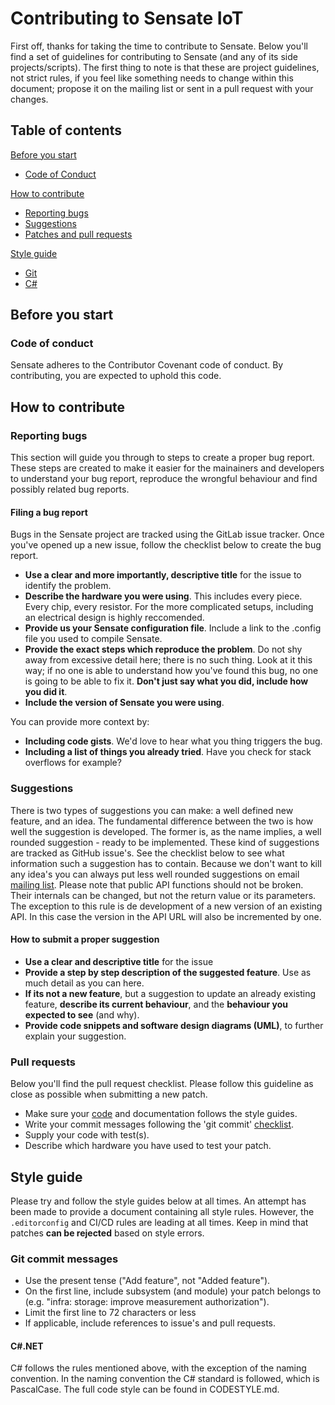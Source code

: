 # Contributing to Sensate IoT

First off, thanks for taking the time to contribute to Sensate. Below you'll find
a set of guidelines for contributing to Sensate (and any of its side
projects/scripts). The first thing to note is that these are project guidelines,
not strict rules, if you feel like something needs to change within this document;
propose it on the mailing list or sent in a pull request with your changes.

## Table of contents

[Before you start](#before-you-start)

* [Code of Conduct](#code-of-conduct)

[How to contribute](#how-to-contribute)

* [Reporting bugs](#reporting-bugs)
* [Suggestions](#suggestions)
* [Patches and pull requests](#pull-requests)

[Style guide](#style-guide)

* [Git](#git-commit-messages)
* [C#](#cnet)

## Before you start

### Code of conduct

Sensate adheres to the Contributor Covenant code of conduct. By contributing, you are
expected to uphold this code.

## How to contribute

### Reporting bugs

This section will guide you through to steps to create a proper bug report. These
steps are created to make it easier for the mainainers and developers to understand
your bug report, reproduce the wrongful behaviour and find possibly related bug
reports.

#### Filing a bug report

Bugs in the Sensate project are tracked using the GitLab issue tracker. Once
you've opened up a new issue, follow the checklist below to create the bug report.

* **Use a clear and more importantly, descriptive title** for the issue to identify
  the problem.
* **Describe the hardware you were using**. This includes every piece. Every chip,
  every resistor. For the more complicated setups, including an electrical design is
  highly reccomended.
* **Provide us your Sensate configuration file**. Include a link to the .config file
  you used to compile Sensate.
* **Provide the exact steps which reproduce the problem**. Do not shy away from
  excessive detail here; there is no such thing. Look at it this way; if no one is
  able to understand how you've found this bug, no one is going to be able to fix
  it. **Don't just say what you did, include how you did it**.
* **Include the version of Sensate you were using**.

You can provide more context by:

* **Including code gists**. We'd love to hear what you thing triggers the bug.
* **Including a list of things you already tried**. Have you check for stack
  overflows for example?

### Suggestions

There is two types of suggestions you can make: a well defined new feature, and an
idea. The fundamental difference between the two is how well the suggestion is
developed. The former is, as the name implies, a well rounded suggestion - ready to be
implemented. These kind of suggestions are tracked as GitHub issue's. See the
checklist below to see what information such a suggestion has to contain. Because
we don't want to kill any idea's you can always put less well rounded suggestions on
email [mailing list](mailto:ideas@sensateiot.com). Please note that public API
functions should not be broken. Their internals can be changed, but not the
return value or its parameters. The exception to this rule is de development of a new version
of an existing API. In this case the version in the API URL will also be incremented by one.

#### How to submit a proper suggestion

* **Use a clear and descriptive title** for the issue
* **Provide a step by step description of the suggested feature**. Use as much
  detail as you can here.
* **If its not a new feature**, but a suggestion to update an already existing
  feature, **describe its current behaviour**, and the **behaviour you expected
  to see** (and why).
* **Provide code snippets and software design diagrams (UML)**, to further explain
  your suggestion.

### Pull requests

Below you'll find the pull request checklist. Please follow this guideline as
close as possible when submitting a new patch.

* Make sure your [code](#cc) and documentation follows the style guides.
* Write your commit messages following the 'git commit' [checklist](#git-commit-messages).
* Supply your code with test(s).
* Describe which hardware you have used to test your patch.

## Style guide

Please try and follow the style guides below at all times. An attempt has been made to
provide a document containing all style rules. However, the `.editorconfig` and CI/CD rules
are leading at all times. Keep in mind that patches **can be rejected** based on style errors.

### Git commit messages

* Use the present tense ("Add feature", not "Added feature").
* On the first line, include subsystem (and module) your patch belongs to (e.g.
  "infra: storage: improve measurement authorization").
* Limit the first line to 72 characters or less
* If applicable, include references to issue's and pull requests.

#### C#.NET

C# follows the rules mentioned above, with the exception of the naming convention. In
the naming convention the C# standard is followed, which is PascalCase. The full code style
can be found in CODESTYLE.md.
